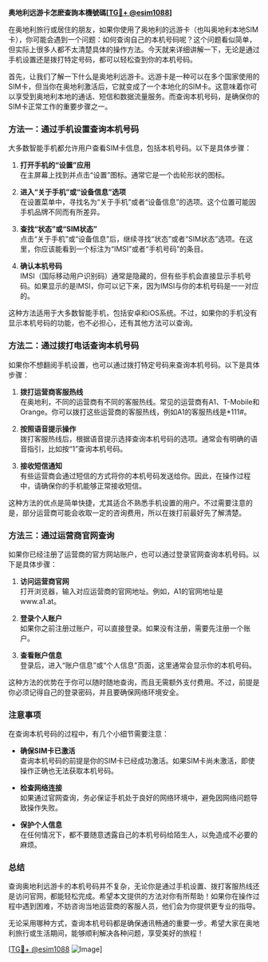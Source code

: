 **奥地利远游卡怎麽查詢本機號碼[[TG💪+ @esim1088](https://t.me/s/esim1088)]**

在奥地利旅行或居住的朋友，如果你使用了奥地利的远游卡（也叫奥地利本地SIM卡），你可能会遇到一个问题：如何查询自己的本机号码呢？这个问题看似简单，但实际上很多人都不太清楚具体的操作方法。今天就来详细讲解一下，无论是通过手机设置还是拨打特定号码，都可以轻松查到你的本机号码。

首先，让我们了解一下什么是奥地利远游卡。远游卡是一种可以在多个国家使用的SIM卡，但当你在奥地利激活后，它就变成了一个本地化的SIM卡。这意味着你可以享受到奥地利本地的通话、短信和数据流量服务。而查询本机号码，是确保你的SIM卡正常工作的重要步骤之一。

### 方法一：通过手机设置查询本机号码

大多数智能手机都允许用户查看SIM卡信息，包括本机号码。以下是具体步骤：

1. **打开手机的“设置”应用**  
   在主屏幕上找到并点击“设置”图标。通常它是一个齿轮形状的图标。

2. **进入“关于手机”或“设备信息”选项**  
   在设置菜单中，寻找名为“关于手机”或者“设备信息”的选项。这个位置可能因手机品牌不同而有所差异。

3. **查找“状态”或“SIM状态”**  
   点击“关于手机”或“设备信息”后，继续寻找“状态”或者“SIM状态”选项。在这里，你应该能看到一个标注为“IMSI”或者“手机号码”的条目。

4. **确认本机号码**  
   IMSI（国际移动用户识别码）通常是隐藏的，但有些手机会直接显示手机号码。如果显示的是IMSI，你可以记下来，因为IMSI与你的本机号码是一一对应的。

这种方法适用于大多数智能手机，包括安卓和iOS系统。不过，如果你的手机没有显示本机号码的功能，也不必担心，还有其他方法可以查询。

### 方法二：通过拨打电话查询本机号码

如果你不想翻阅手机设置，也可以通过拨打特定号码来查询本机号码。以下是具体步骤：

1. **拨打运营商客服热线**  
   在奥地利，不同的运营商有不同的客服热线。常见的运营商有A1、T-Mobile和Orange。你可以拨打这些运营商的客服热线，例如A1的客服热线是*111#。

2. **按照语音提示操作**  
   拨打客服热线后，根据语音提示选择查询本机号码的选项。通常会有明确的语音指引，比如按“1”查询本机号码。

3. **接收短信通知**  
   有些运营商会通过短信的方式将你的本机号码发送给你。因此，在操作过程中，请确保你的手机能够正常接收短信。

这种方法的优点是简单快捷，尤其适合不熟悉手机设置的用户。不过需要注意的是，部分运营商可能会收取一定的咨询费用，所以在拨打前最好先了解清楚。

### 方法三：通过运营商官网查询

如果你已经注册了运营商的官方网站账户，也可以通过登录官网查询本机号码。以下是具体步骤：

1. **访问运营商官网**  
   打开浏览器，输入对应运营商的官网地址。例如，A1的官网地址是www.a1.at。

2. **登录个人账户**  
   如果你之前注册过账户，可以直接登录。如果没有注册，需要先注册一个账户。

3. **查看账户信息**  
   登录后，进入“账户信息”或“个人信息”页面，这里通常会显示你的本机号码。

这种方法的优势在于你可以随时随地查询，而且无需额外支付费用。不过，前提是你必须记得自己的登录密码，并且要确保网络环境安全。

### 注意事项

在查询本机号码的过程中，有几个小细节需要注意：

- **确保SIM卡已激活**  
  查询本机号码的前提是你的SIM卡已经成功激活。如果SIM卡尚未激活，即使操作正确也无法获取本机号码。

- **检查网络连接**  
  如果通过官网查询，务必保证手机处于良好的网络环境中，避免因网络问题导致操作失败。

- **保护个人信息**  
  在任何情况下，都不要随意透露自己的本机号码给陌生人，以免造成不必要的麻烦。

### 总结

查询奥地利远游卡的本机号码并不复杂，无论你是通过手机设置、拨打客服热线还是访问官网，都能轻松完成。希望本文提供的方法对你有所帮助！如果你在操作过程中遇到困难，不妨咨询当地运营商的客服人员，他们会为你提供更专业的指导。

无论采用哪种方式，查询本机号码都是确保通讯畅通的重要一步。希望大家在奥地利旅行或生活期间，能够顺利解决各种问题，享受美好的旅程！

[[TG💪+ @esim1088](https://t.me/s/esim1088) ![Image](https://i.postimg.cc/4NQfJmqS/Snipaste-2025-05-13-00-14-12.png)]